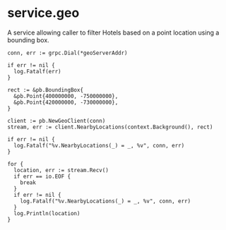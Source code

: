 # service.geo

A service allowing caller to filter Hotels based on a point location using a bounding box.

```
conn, err := grpc.Dial(*geoServerAddr)

if err != nil {
  log.Fatalf(err)
}

rect := &pb.BoundingBox{
  &pb.Point{400000000, -750000000},
  &pb.Point{420000000, -730000000},
}

client := pb.NewGeoClient(conn)
stream, err := client.NearbyLocations(context.Background(), rect)

if err != nil {
  log.Fatalf("%v.NearbyLocations(_) = _, %v", conn, err)
}

for {
  location, err := stream.Recv()
  if err == io.EOF {
    break
  }
  if err != nil {
    log.Fatalf("%v.NearbyLocations(_) = _, %v", conn, err)
  }
  log.Println(location)
}
```
